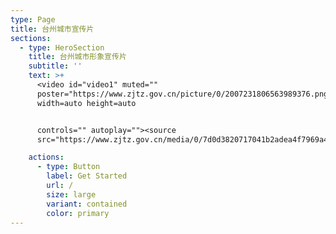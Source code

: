 ```yaml
---
type: Page
title: 台州城市宣传片
sections:
  - type: HeroSection
    title: 台州城市形象宣传片
    subtitle: ''
    text: >+
      <video id="video1" muted=""
      poster="https://www.zjtz.gov.cn/picture/0/2007231806563989376.png"
      width=auto height=auto 


      controls="" autoplay=""><source
      src="https://www.zjtz.gov.cn/media/0/7d0d3820717041b2adea4f7969a423fa.mp4"></video>

    actions:
      - type: Button
        label: Get Started
        url: /
        size: large
        variant: contained
        color: primary
---
```

